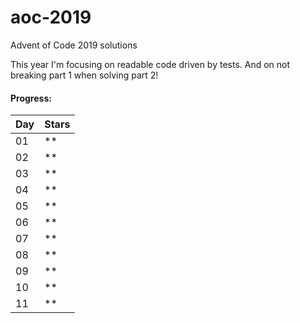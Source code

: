 # aoc-2019

Advent of Code 2019 solutions

This year I'm focusing on readable code driven by tests. And on not breaking part 1 when solving part 2!

#### Progress:

| Day | Stars |
| --- | ----- |
| 01  | \*\*  |
| 02  | \*\*  |
| 03  | \*\*  |
| 04  | \*\*  |
| 05  | \*\*  |
| 06  | \*\*  |
| 07  | \*\*  |
| 08  | \*\*  |
| 09  | \*\*  |
| 10  | \*\*  |
| 11  | \*\*  |

